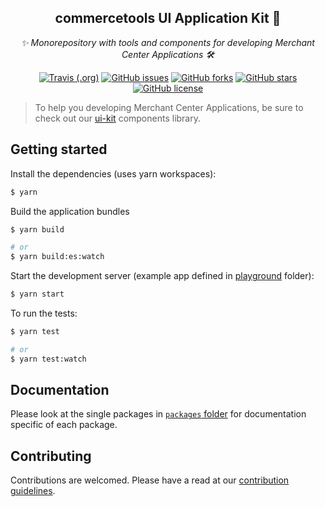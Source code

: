 <h2 align="center">commercetools UI Application Kit 💅</h2>
<p align="center">
  <i>✨ Monorepository with tools and components for developing Merchant Center Applications 🛠</i>
</p>
<p align="center">
  <a href="https://travis-ci.org/commercetools/merchant-center-application-kit"><img src="https://travis-ci.org/commercetools/merchant-center-application-kit.svg?branch=master" alt="Travis (.org)" /></a>
  <a href="https://github.com/commercetools/merchant-center-application-kit/issues"><img src="https://img.shields.io/github/issues/commercetools/merchant-center-application-kit.svg" alt="GitHub issues" /></a> <a href="https://github.com/commercetools/merchant-center-application-kit/network"><img src="https://img.shields.io/github/forks/commercetools/merchant-center-application-kit.svg" alt="GitHub forks" /></a> <a href="https://github.com/commercetools/merchant-center-application-kit/stargazers"><img src="https://img.shields.io/github/stars/commercetools/merchant-center-application-kit.svg" alt="GitHub stars" /></a> <a href="https://github.com/commercetools/merchant-center-application-kit/blob/master/LICENSE"><img src="https://img.shields.io/github/license/commercetools/merchant-center-application-kit.svg" alt="GitHub license" /></a>
</p>

> To help you developing Merchant Center Applications, be sure to check out our [ui-kit](https://github.com/commercetools/ui-kit) components library.

## Getting started

Install the dependencies (uses yarn workspaces):

```bash
$ yarn
```

Build the application bundles

```bash
$ yarn build

# or
$ yarn build:es:watch
```

Start the development server (example app defined in [playground](./playground) folder):

```bash
$ yarn start
```

To run the tests:

```bash
$ yarn test

# or
$ yarn test:watch
```

## Documentation

Please look at the single packages in [`packages` folder](./packages) for documentation specific of each package.

## Contributing

Contributions are welcomed. Please have a read at our [contribution guidelines](CONTRIBUTING.md).
